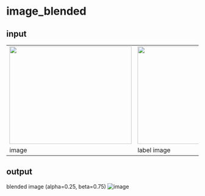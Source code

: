 # image_blended
## input
 <table align="center">
  <tr>
    <td><img src="https://github.com/XYZ-qiyh/Visualization-in-python-Vip/blob/master/image_blended/color.png" width="320" height="256"></td>
    <td><img src="https://github.com/XYZ-qiyh/Visualization-in-python-Vip/blob/master/image_blended/sparse_points.jpg" width="320" height="256"></td>
  </tr>
  <tr>
    <td>image</td>
    <td>label image</td>
  </tr>
</table>

## output
blended image (alpha=0.25, beta=0.75)
![image](https://github.com/XYZ-qiyh/Visualization-in-python-Vip/blob/master/image_blended/blended_image.jpg)
